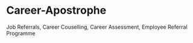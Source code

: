 Career-Apostrophe
=================

Job Referrals, Career Couselling, Career Assessment, Employee Referral Programme 
